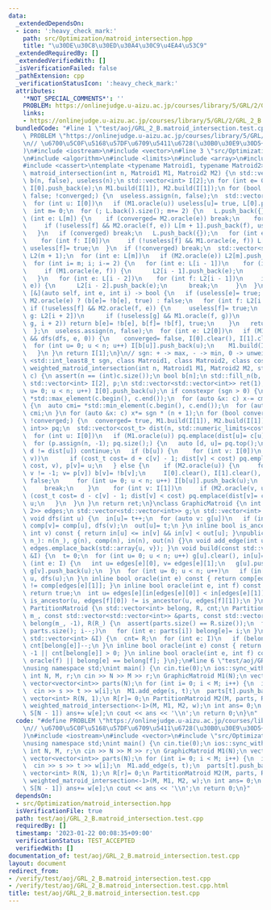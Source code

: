 ```yaml
---
data:
  _extendedDependsOn:
  - icon: ':heavy_check_mark:'
    path: src/Optimization/matroid_intersection.hpp
    title: "\u30DE\u30C8\u30ED\u30A4\u30C9\u4EA4\u53C9"
  _extendedRequiredBy: []
  _extendedVerifiedWith: []
  _isVerificationFailed: false
  _pathExtension: cpp
  _verificationStatusIcon: ':heavy_check_mark:'
  attributes:
    '*NOT_SPECIAL_COMMENTS*': ''
    PROBLEM: https://onlinejudge.u-aizu.ac.jp/courses/library/5/GRL/2/GRL_2_B
    links:
    - https://onlinejudge.u-aizu.ac.jp/courses/library/5/GRL/2/GRL_2_B
  bundledCode: "#line 1 \"test/aoj/GRL_2_B.matroid_intersection.test.cpp\"\n#define\
    \ PROBLEM \"https://onlinejudge.u-aizu.ac.jp/courses/library/5/GRL/2/GRL_2_B\"\
    \n// \u6700\u5C0F\u5168\u57DF\u6709\u5411\u6728(\u30B0\u30E9\u30D5+\u5206\u5272\
    )\n#include <iostream>\n#include <vector>\n#line 3 \"src/Optimization/matroid_intersection.hpp\"\
    \n#include <algorithm>\n#include <limits>\n#include <array>\n#include <queue>\n\
    #include <cassert>\ntemplate <typename Matroid1, typename Matroid2> std::vector<int>\
    \ matroid_intersection(int n, Matroid1 M1, Matroid2 M2) {\n std::vector<bool>\
    \ b(n, false), useless(n);\n std::vector<int> I[2];\n for (int e= 0; e < n; e++)\
    \ I[0].push_back(e);\n M1.build(I[1]), M2.build(I[1]);\n for (bool converged=\
    \ false; !converged;) {\n  useless.assign(n, false);\n  std::vector L(1, std::vector<int>());\n\
    \  for (int u: I[0])\n   if (M1.oracle(u)) useless[u]= true, L[0].push_back(u);\n\
    \  int m= 0;\n  for (; L.back().size(); m+= 2) {\n   L.push_back({});\n   for\
    \ (int e: L[m]) {\n    if (converged= M2.oracle(e)) break;\n    for (int f: I[1])\n\
    \     if (!useless[f] && M2.oracle(f, e)) L[m + 1].push_back(f), useless[f]= true;\n\
    \   }\n   if (converged) break;\n   L.push_back({});\n   for (int e: L[m + 1])\n\
    \    for (int f: I[0])\n     if (!useless[f] && M1.oracle(e, f)) L[m + 2].push_back(f),\
    \ useless[f]= true;\n  }\n  if (!converged) break;\n  std::vector<std::vector<int>>\
    \ L2(m + 1);\n  for (int e: L[m])\n   if (M2.oracle(e)) L2[m].push_back(e);\n\
    \  for (int i= m; i; i-= 2) {\n   for (int e: L[i - 1])\n    for (int f: L2[i])\n\
    \     if (M1.oracle(e, f)) {\n      L2[i - 1].push_back(e);\n      break;\n  \
    \   }\n   for (int e: L[i - 2])\n    for (int f: L2[i - 1])\n     if (M2.oracle(f,\
    \ e)) {\n      L2[i - 2].push_back(e);\n      break;\n     }\n  }\n  auto dfs=\
    \ [&](auto self, int e, int i) -> bool {\n   if (useless[e]= true; i == m) return\
    \ M2.oracle(e) ? (b[e]= !b[e], true) : false;\n   for (int f: L2[i + 1])\n   \
    \ if (!useless[f] && M2.oracle(f, e)) {\n     useless[f]= true;\n     for (int\
    \ g: L2[i + 2])\n      if (!useless[g] && M1.oracle(f, g))\n       if (self(self,\
    \ g, i + 2)) return b[e]= !b[e], b[f]= !b[f], true;\n    }\n   return false;\n\
    \  };\n  useless.assign(n, false);\n  for (int e: L2[0])\n   if (M1.oracle(e)\
    \ && dfs(dfs, e, 0)) {\n    converged= false, I[0].clear(), I[1].clear();\n  \
    \  for (int u= 0; u < n; u++) I[b[u]].push_back(u);\n    M1.build(I[1]), M2.build(I[1]);\n\
    \   }\n }\n return I[1];\n}\n// sgn: + -> max, - -> min, 0 -> unweighted\ntemplate\
    \ <std::int_least8_t sgn, class Matroid1, class Matroid2, class cost_t> std::vector<std::vector<int>>\
    \ weighted_matroid_intersection(int n, Matroid1 M1, Matroid2 M2, std::vector<cost_t>\
    \ c) {\n assert(n == (int)c.size());\n bool b[n];\n std::fill_n(b, n, false);\n\
    \ std::vector<int> I[2], p;\n std::vector<std::vector<int>> ret(1);\n for (int\
    \ u= 0; u < n; u++) I[0].push_back(u);\n if constexpr (sgn > 0) {\n  auto cmx=\
    \ *std::max_element(c.begin(), c.end());\n  for (auto &x: c) x-= cmx;\n } else\
    \ {\n  auto cmi= *std::min_element(c.begin(), c.end());\n  for (auto &x: c) x-=\
    \ cmi;\n }\n for (auto &x: c) x*= sgn * (n + 1);\n for (bool converged= false;\
    \ !converged;) {\n  converged= true, M1.build(I[1]), M2.build(I[1]);\n  std::priority_queue<std::pair<cost_t,\
    \ int>> pq;\n  std::vector<cost_t> dist(n, std::numeric_limits<cost_t>::lowest());\n\
    \  for (int u: I[0])\n   if (M1.oracle(u)) pq.emplace(dist[u]= c[u] - 1, u);\n\
    \  for (p.assign(n, -1); pq.size();) {\n   auto [d, u]= pq.top();\n   if (pq.pop();\
    \ d != dist[u]) continue;\n   if (b[u]) {\n    for (int v: I[0])\n     if (M1.oracle(u,\
    \ v))\n      if (cost_t cost= d + c[v] - 1; dist[v] < cost) pq.emplace(dist[v]=\
    \ cost, v), p[v]= u;\n   } else {\n    if (M2.oracle(u)) {\n     for (int v= u;\
    \ v != -1; v= p[v]) b[v]= !b[v];\n     I[0].clear(), I[1].clear(), converged=\
    \ false;\n     for (int u= 0; u < n; u++) I[b[u]].push_back(u);\n     ret.emplace_back(I[1]);\n\
    \     break;\n    }\n    for (int v: I[1])\n     if (M2.oracle(v, u))\n      if\
    \ (cost_t cost= d - c[v] - 1; dist[v] < cost) pq.emplace(dist[v]= cost, v), p[v]=\
    \ u;\n   }\n  }\n }\n return ret;\n}\nclass GraphicMatroid {\n int n, t;\n std::vector<std::array<int,\
    \ 2>> edges;\n std::vector<std::vector<int>> g;\n std::vector<int> comp, in, out;\n\
    \ void dfs(int u) {\n  in[u]= t++;\n  for (auto v: g[u])\n   if (in[v] == -1)\
    \ comp[v]= comp[u], dfs(v);\n  out[u]= t;\n }\n inline bool is_ancestor(int u,\
    \ int v) const { return in[u] <= in[v] && in[v] < out[u]; }\npublic:\n GraphicMatroid(int\
    \ n_): n(n_), g(n), comp(n), in(n), out(n) {}\n void add_edge(int u, int v) {\
    \ edges.emplace_back(std::array{u, v}); }\n void build(const std::vector<int>\
    \ &I) {\n  t= 0;\n  for (int u= 0; u < n; u++) g[u].clear(), in[u]= -1;\n  for\
    \ (int e: I) {\n   int u= edges[e][0], v= edges[e][1];\n   g[u].push_back(v),\
    \ g[v].push_back(u);\n  }\n  for (int u= 0; u < n; u++)\n   if (in[u] == -1) comp[u]=\
    \ u, dfs(u);\n }\n inline bool oracle(int e) const { return comp[edges[e][0]]\
    \ != comp[edges[e][1]]; }\n inline bool oracle(int e, int f) const {\n  if (oracle(f))\
    \ return true;\n  int u= edges[e][in[edges[e][0]] < in[edges[e][1]]];\n  return\
    \ is_ancestor(u, edges[f][0]) != is_ancestor(u, edges[f][1]);\n }\n};\nstruct\
    \ PartitionMatroid {\n std::vector<int> belong, R, cnt;\n PartitionMatroid(int\
    \ m_, const std::vector<std::vector<int>> &parts, const std::vector<int> &R_):\
    \ belong(m_, -1), R(R_) {\n  assert(parts.size() == R.size());\n  for (int i=\
    \ parts.size(); i--;)\n   for (int e: parts[i]) belong[e]= i;\n }\n void build(const\
    \ std::vector<int> &I) {\n  cnt= R;\n  for (int e: I)\n   if (belong[e] != -1)\
    \ cnt[belong[e]]--;\n }\n inline bool oracle(int e) const { return belong[e] ==\
    \ -1 || cnt[belong[e]] > 0; }\n inline bool oracle(int e, int f) const { return\
    \ oracle(f) || belong[e] == belong[f]; }\n};\n#line 6 \"test/aoj/GRL_2_B.matroid_intersection.test.cpp\"\
    \nusing namespace std;\nint main() {\n cin.tie(0);\n ios::sync_with_stdio(false);\n\
    \ int N, M, r;\n cin >> N >> M >> r;\n GraphicMatroid M1(N);\n vector<int> w(M);\n\
    \ vector<vector<int>> parts(N);\n for (int i= 0; i < M; i++) {\n  int s, t;\n\
    \  cin >> s >> t >> w[i];\n  M1.add_edge(s, t);\n  parts[t].push_back(i);\n }\n\
    \ vector<int> R(N, 1);\n R[r]= 0;\n PartitionMatroid M2(M, parts, R);\n auto S=\
    \ weighted_matroid_intersection<-1>(M, M1, M2, w);\n int ans= 0;\n for (int e:\
    \ S[N - 1]) ans+= w[e];\n cout << ans << '\\n';\n return 0;\n}\n"
  code: "#define PROBLEM \"https://onlinejudge.u-aizu.ac.jp/courses/library/5/GRL/2/GRL_2_B\"\
    \n// \u6700\u5C0F\u5168\u57DF\u6709\u5411\u6728(\u30B0\u30E9\u30D5+\u5206\u5272\
    )\n#include <iostream>\n#include <vector>\n#include \"src/Optimization/matroid_intersection.hpp\"\
    \nusing namespace std;\nint main() {\n cin.tie(0);\n ios::sync_with_stdio(false);\n\
    \ int N, M, r;\n cin >> N >> M >> r;\n GraphicMatroid M1(N);\n vector<int> w(M);\n\
    \ vector<vector<int>> parts(N);\n for (int i= 0; i < M; i++) {\n  int s, t;\n\
    \  cin >> s >> t >> w[i];\n  M1.add_edge(s, t);\n  parts[t].push_back(i);\n }\n\
    \ vector<int> R(N, 1);\n R[r]= 0;\n PartitionMatroid M2(M, parts, R);\n auto S=\
    \ weighted_matroid_intersection<-1>(M, M1, M2, w);\n int ans= 0;\n for (int e:\
    \ S[N - 1]) ans+= w[e];\n cout << ans << '\\n';\n return 0;\n}"
  dependsOn:
  - src/Optimization/matroid_intersection.hpp
  isVerificationFile: true
  path: test/aoj/GRL_2_B.matroid_intersection.test.cpp
  requiredBy: []
  timestamp: '2023-01-22 00:08:35+09:00'
  verificationStatus: TEST_ACCEPTED
  verifiedWith: []
documentation_of: test/aoj/GRL_2_B.matroid_intersection.test.cpp
layout: document
redirect_from:
- /verify/test/aoj/GRL_2_B.matroid_intersection.test.cpp
- /verify/test/aoj/GRL_2_B.matroid_intersection.test.cpp.html
title: test/aoj/GRL_2_B.matroid_intersection.test.cpp
---
```

